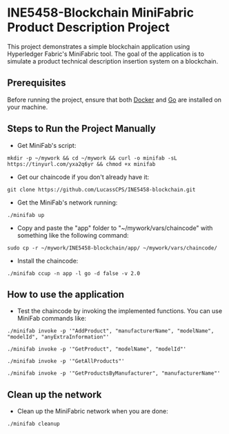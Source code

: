 # INE5458-Blockchain MiniFabric Product Description Project

This project demonstrates a simple blockchain application using Hyperledger Fabric's MiniFabric tool. The goal of the application is to simulate a product technical description insertion system on a blockchain.

## Prerequisites

Before running the project, ensure that both [Docker](https://docs.docker.com/engine/install/) and [Go](https://go.dev/doc/install) are installed on your machine. 

## Steps to Run the Project Manually

- Get MiniFab's script:

```
mkdir -p ~/mywork && cd ~/mywork && curl -o minifab -sL https://tinyurl.com/yxa2q6yr && chmod +x minifab
```

- Get our chaincode if you don't already have it:

```
git clone https://github.com/LucassCPS/INE5458-blockchain.git
```

- Get the MiniFab's network running:

```
./minifab up
```

- Copy and paste the "app" folder to "~/mywork/vars/chaincode" with something like the following command:

```
sudo cp -r ~/mywork/INE5458-blockchain/app/ ~/mywork/vars/chaincode/
```

- Install the chaincode:

```
./minifab ccup -n app -l go -d false -v 2.0
```

## How to use the application

- Test the chaincode by invoking the implemented functions. You can use MiniFab commands like:

```
./minifab invoke -p '"AddProduct", "manufacturerName", "modelName", "modelId", "anyExtraInformation"'
```

```
./minifab invoke -p '"GetProduct", "modelName", "modelId"'
```

```
./minifab invoke -p '"GetAllProducts"'
```

```
./minifab invoke -p '"GetProductsByManufacturer", "manufacturerName"'
```

## Clean up the network

- Clean up the MiniFabric network when you are done:

```
./minifab cleanup
```
